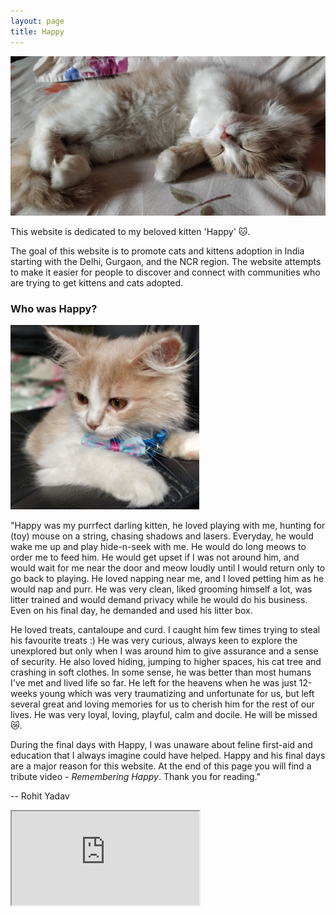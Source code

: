 ```yaml
---
layout: page
title: Happy
---
```


<a href="/images/happy/napping.jpg" target="_blank">
  <img src="/images/happy/napping.jpg" class="img-thumbnail img-fluid rounded" style="margin-right: 10px" alt="...">
</a>

This website is dedicated to my beloved kitten 'Happy' 🐱.

The goal of this website is to promote cats and kittens adoption in
India starting with the Delhi, Gurgaon, and the NCR region. The website attempts
to make it easier for people to discover and connect with communities who are
trying to get kittens and cats adopted.

### Who was Happy?

<a href="/images/happy/office.jpg" target="_blank">
  <img src="/images/happy/office.jpg" class="img-thumbnail img-fluid rounded float-right" width="60%" alt="...">
</a>

"Happy was my purrfect darling kitten, he loved playing with me, hunting for
(toy) mouse on a string, chasing shadows and lasers. Everyday, he would wake me
up and play hide-n-seek with me. He would do long meows to order me to feed him.
He would get upset if I was not around him, and would wait for me near the door and
meow loudly until I would return only to go back to playing. He loved napping
near me, and I loved petting him as he would nap and purr. He was very clean,
liked grooming himself a lot, was litter trained and would demand privacy while
he would do his business. Even on his final day, he demanded and used his litter
box.

He loved treats, cantaloupe and curd. I caught him few times trying to steal his
favourite treats :) He was very curious, always keen to explore the unexplored
but only when I was around him to give assurance and a sense of security. He
also loved hiding, jumping to higher spaces, his cat tree and crashing in
soft clothes. In some sense, he was better than most humans I've met and lived
life so far. He left for the heavens when he was just 12-weeks young which
was very traumatizing and unfortunate for us, but left several great and loving
memories for us to cherish him for the rest of our lives. He was very loyal,
loving, playful, calm and docile. He will be missed 😿.

During the final days with Happy, I was unaware about feline first-aid and
education that I always imagine could have helped. Happy and his final days are
a major reason for this website. At the end of this page you will find a tribute
video - *Remembering Happy*. Thank you for reading."

-- Rohit Yadav
<br/>

<div class="embed-responsive embed-responsive-16by9">
  <iframe class="embed-responsive-item" src="https://www.youtube.com/embed/pKbkPPiKX24?rel=0" allowfullscreen allow="autoplay; encrypted-media"></iframe>
</div>
